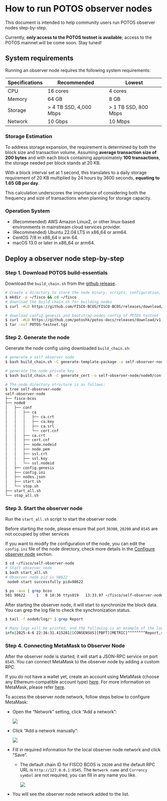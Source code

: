 # How to run POTOS observer nodes

This document is intended to help community users run POTOS observer nodes step-by-step.

Currently, **only access to the POTOS testnet is available**; access to the POTOS mainnet will be come soon. Stay tuned!


## System requirements

Running an observer node requires the following system requirements:

| Specifications | Recommended            | Lowest               |
|----------------|------------------------|----------------------|
| CPU            | 16 cores               | 4 cores              |
| Memory         | 64 GB                  | 8 GB                 |
| Storage        | > 4 TB SSD, 4,000 Mbps | > 1 TB SSD, 800 Mbps |
| Network        | 10 Gbps                | 10 Mbps              |


### Storage Estimation

To address storage expansion, the requirement is determined by both the block size and transaction volume. Assuming **average transaction size of 200 bytes** and with each block containing approximately **100 transactions**, the storage needed per block stands at 20 KB. 

With a block interval set at 1 second, this translates to a daily storage requirement of 20 KB multiplied by 24 hours by 3600 seconds, **equating to 1.65 GB per day**. 

This calculation underscores the importance of considering both the frequency and size of transactions when planning for storage capacity.

### Operation System

- (Recommended) AWS Amazon Linux2, or other linux-based environments in mainstream cloud services provider.
- (Recommended) Ubuntu 22.04 LTS in x86_64 or arm64.
- CentOS 7/8 in x86_64 ir arm 64.
- macOS 13.0 or later in  x86_64 or arm64.

## Deploy a observer node step-by-step

### Step 1. Download POTOS build-essentials

Download the `build_chain.sh` from the [github release](https://github.com/FISCO-BCOS/FISCO-BCOS/releases).

```bash
# Create a directory to store the node binary, scripts, configuration, and data
$ mkdir -p ~/fisco && cd ~/fisco
# download the build_chain.sh for building nodes
$ curl -#LO https://github.com/FISCO-BCOS/FISCO-BCOS/releases/download/v3.14.0/build_chain.sh && chmod u+x build_chain.sh

# download config.genesis and bootstrap-nodes config of POTOS testnet
$ curl -#LO https://github.com/potoshk/potos-docs/releases/download/v1.0.0/POTOS-testnet.tgz
$ tar -xvf POTOS-testnet.tgz
```

### Step 2. Generate the node

Generate the node config using downloaded `build_chain.sh`:

```bash
# generate a self observer node
$ bash build_chain.sh -C generate-template-package -o self-observer-node -G POTOS-testnet -k 0

# generate the node private key
$ bash build_chain.sh -C generate_cert -o self-observer-node/node0/conf

# The node directory structure is as follows:
$ tree self-observer-node
self-observer-node
├── fisco-bcos
├── node0
│   ├── conf
│   │   ├── ca
│   │   │   ├── ca.crt
│   │   │   ├── ca.key
│   │   │   ├── ca.srl
│   │   │   └── cert.cnf
│   │   ├── ca.crt
│   │   ├── cert.cnf
│   │   ├── node.nodeid
│   │   ├── node.pem
│   │   ├── ssl.crt
│   │   ├── ssl.key
│   │   └── ssl.nodeid
│   ├── config.genesis
│   ├── config.ini
│   ├── nodes.json
│   ├── start.sh
│   └── stop.sh
├── start_all.sh
└── stop_all.sh
```


### Step 3. Start the observer node

Run the `start_all.sh` script to start the observer node.

Before starting the node, please ensure that port `30300`, `20200` and `8545` are not occupied by other services

If you want to modify the configuration of the node, you can edit the `config.ini` file of the node directory, check more details in the [Configure observer node](../developer/config.md) section.



```bash
$ cd ~/fisco/self-observer-node
# Start observer node
$ bash start_all.sh
# Observer node pid is 98622
 node0 start successfully pid=98622

$ ps -aux | grep bcos
501 98622     1   0 10:36 ttys019   13:33.97 ~/fisco/self-observer-node/node0/../fisco-bcos -c config.ini -g config.genesis
```

After starting the observer node, it will start to synchronize the block data. You can grep the log file to check the synchronization status.

```bash
$ tail -f node0/log/* | grep Report

# Many logs will be printed, and the following is an example of the log
info|2025-4-6 22:36:31.415281|[CONSENSUS][PBFT][METRIC]^^^^^^^^Report,sealer=2,txs=1,committedIndex=203,consNum=204
```


### Step 4. Connecting MetaMask to Observer Node

After the observer node is started, it will start a JSON-RPC service on port `8545`. You can connect MetaMask to the observer node by adding a custom RPC.

If you do not have a wallet yet, create an account using MetaMask (choose any Ethereum-compatible account type) [here](https://metamask.io/download/). For more information on MetaMask, please refer [here](https://docs.metamask.io/).

To access the observer node network, follow steps below to configure MetaMask:

- Open the “Network” setting, click “Add a network”:

    ![](../_static/developer/connect_1.png)

- Click “Add a network manually”:

    ![](../_static/developer/connect_2.png)

- Fill in required information for the local observer node network and click “Save”.
  - The default chain ID for FISCO BCOS is `20200` and the default RPC URL is `http://127.0.0.1:8545`. The `Network name` and `Currency symbol` are not required, you can fill in any name you like.

    ![](../_static/developer/connect_3.png)

- You will see the observer node network added to the list.
